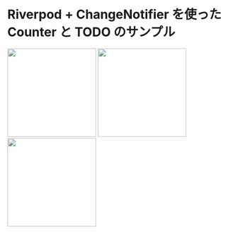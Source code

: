 # Riverpod + ChangeNotifier を使った Counter と TODO のサンプル

<img src="https://user-images.githubusercontent.com/66857966/114649406-7191f200-9d1b-11eb-9484-f165b1f9a133.png" width=200> <img src="https://user-images.githubusercontent.com/66857966/114649293-37c0eb80-9d1b-11eb-974d-da2d44b7345b.png" width=200> <img src="https://user-images.githubusercontent.com/66857966/114649409-735bb580-9d1b-11eb-8068-06da9c356a23.png" width=200> 

